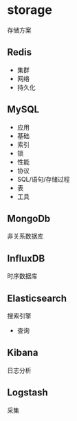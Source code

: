 # storage
存储方案

## Redis
- 集群
- 网络
- 持久化

## MySQL
- 应用
- 基础
- 索引
- 锁
- 性能
- 协议
- SQL/语句/存储过程
- 表
- 工具

## MongoDb
非关系数据库

## InfluxDB
时序数据库


## Elasticsearch
搜索引擎
- 查询

## Kibana
日志分析

## Logstash
采集